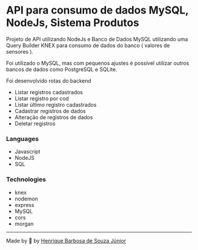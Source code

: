 # API para consumo de dados MySQL, NodeJs, Sistema Produtos

Projeto de API utilizando NodeJs e Banco de Dados MySQL utilizando uma Query Builder KNEX para consumo de dados do banco ( valores de sensores ).

 
 
  Foi utilizado o MySQL, mas com pequenos ajustes é possível utilizar outros bancos de dados como PostgreSQL e SQLite.

 
  Foi desenvolvido rotas do backend
  * Listar registros cadastrados
  * Listar registro por cod
  * Listar último registro cadastrados
  * Cadastrar registros de dados
  * Alteração de registros de dados
  * Deletar registros

  ### Languages

  * Javascript
  * NodeJS
  * SQL

  ### Technologies
 * knex
 * nodemon
 * express
 * MySQL
 * cors
 * morgan

  ---
 Made by 💙 by [Henrique Barbosa de Souza Júnior](https://github.com/HenriqueBarbosaSJr)
